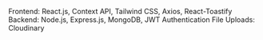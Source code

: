 Frontend: React.js, Context API, Tailwind CSS, Axios, React-Toastify
Backend: Node.js, Express.js, MongoDB, JWT Authentication
File Uploads:  Cloudinary 